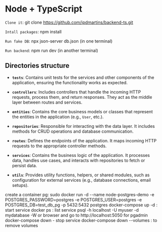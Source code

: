 # Node + TypeScript

`Clone it`: git clone https://github.com/ipdmartins/backend-ts.git

`Intall packages`: npm install

`Run fake DB`: npx json-server db.json (in one terminal)

`Run backend`: npm run dev (in another terminal)

## Directories structure

- **`tests`**: Contains unit tests for the services and other components of the application, ensuring the functionality works as expected.

- **`controllers`**: Includes controllers that handle the incoming HTTP requests, process them, and return responses. They act as the middle layer between routes and services.

- **`entities`**: Contains the core business models or classes that represent the entities in the application (e.g., `User`, etc.).

- **`repositories`**: Responsible for interacting with the data layer. It includes methods for CRUD operations and database communication.

- **`routes`**: Defines the endpoints of the application. It maps incoming HTTP requests to the appropriate controller methods.

- **`services`**: Contains the business logic of the application. It processes data, handles use cases, and interacts with repositories to fetch or persist data.

- **`utils`**: Provides utility functions, helpers, or shared modules, such as configuration for external services (e.g., database connections, email setups).

create a container pg:
sudo docker run -d --name node-postgres-demo -e POSTGRES_PASSWORD=postgres -e POSTGRES_USER=postgres -e POSTGRES_DB=test_db_pg -p 5432:5432 postgres
docker-compose up -d : start service
docker ps : list service
psql -h localhost -U myuser -d mydatabase -W or
browser and go to http://localhost:5050 for pgadmin
docker-compose down - stop service
docker-compose down --volumes : to remove volumes
